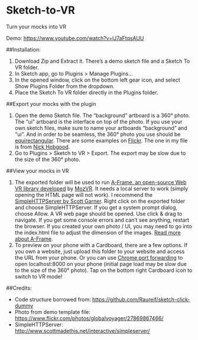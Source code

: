 # Sketch-to-VR
Turn your mocks into VR

Demo: https://www.youtube.com/watch?v=lJ7aFtqsAUU


##Installation: 
1. Download Zip and Extract it. There’s a demo sketch file and a Sketch To VR folder.
2. In Sketch app, go to Plugins > Manage Plugins…
3. In the opened window, click on the bottom left gear icon, and select Show Plugins Folder from the dropdown.
4. Place the Sketch To VR folder directly in the Plugins folder.

##Export your mocks with the plugin 
1. Open the demo Sketch file. The “background” artboard is a 360° photo. The “ui” artboard is the interface on top of the photo. If you use your own sketch files, make sure to name your artboards “background” and “ui”. And in order to be seamless, the 360° photo you use should be [equirectangular](https://en.wikipedia.org/wiki/Equirectangular_projection). There are some examples on [Flickr](https://www.flickr.com/groups/equirectangular/). The one in my file is from [Nick Hobgood](https://www.flickr.com/photos/globalvoyager/27869867466/).
2. Go to Plugins > Sketch to VR > Export. The export may be slow due to the size of the 360° photo.

##View your mocks in VR 
1. The exported folder will be used to run [A-Frame, an open-source Web VR library developed](https://aframe.io/) by [MozVR](https://mozvr.com/). It needs a local server to work (simply opening the HTML page will not work). I recommend the [SimpleHTTPServer by Scott Garner](http://www.scottmadethis.net/interactive/simpleserver/). Right click on the exported folder and choose SimpleHTTPServer. If you get a system prompt dialog, choose Allow. A VR web page should be opened. Use click & drag to navigate. If you get some console errors and can’t see anything, restart the browser. If you created your own photo / UI, you may need to go into the index.html file to adjust the dimension of the images. [Read more about A-Frame](https://aframe.io/docs/0.2.0/guide/).
2. To preview on your phone with a Cardboard, there are a few options. If you own a website, just upload this folder to your website and access the URL from your phone. Or you can use [Chrome port forwarding](https://developers.google.com/web/tools/chrome-devtools/debug/remote-debugging/local-server?hl=en) to open localhost:8000 on your phone (initial page load may be slow due to the size of the 360° photo). Tap on the bottom right Cardboard icon to switch to VR mode!

##Credits:
- Code structure borrowed from: https://github.com/Raureif/sketch-click-dummy
- Photo from demo template file: https://www.flickr.com/photos/globalvoyager/27869867466/
- SimpleHTTPServer: http://www.scottmadethis.net/interactive/simpleserver/
